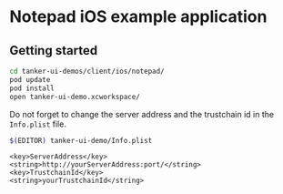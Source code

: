 # Notepad iOS example application

## Getting started

```bash
cd tanker-ui-demos/client/ios/notepad/
pod update
pod install
open tanker-ui-demo.xcworkspace/
```

Do not forget to change the server address and the trustchain id in the
`Info.plist` file.

```bash
$(EDITOR) tanker-ui-demo/Info.plist
```
```
<key>ServerAddress</key>
<string>http://yourServerAddress:port/</string>
<key>TrustchainId</key>
<string>yourTrustchainId</string>
```
